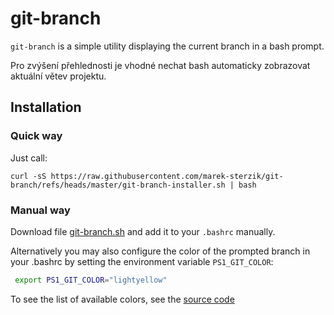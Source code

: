 # git-branch

`git-branch` is a simple utility displaying the current branch in a bash prompt.


Pro zvýšení přehlednosti je vhodné nechat bash automaticky zobrazovat aktuální větev projektu.

## Installation

### Quick way

Just call:
```
curl -sS https://raw.githubusercontent.com/marek-sterzik/git-branch/refs/heads/master/git-branch-installer.sh | bash
```

### Manual way

Download file [git-branch.sh](git-branch.sh) and add it to your `.bashrc` manually.

Alternatively you may also configure the color of the prompted branch in your .bashrc by setting
the environment variable `PS1_GIT_COLOR`:

```bash
 export PS1_GIT_COLOR="lightyellow"
```

To see the list of available colors, see the [source code](git-branch.sh)


